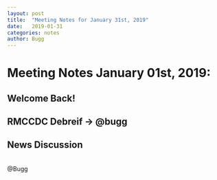 ```yaml
---
layout: post
title:  "Meeting Notes for January 31st, 2019"
date:   2019-01-31
categories: notes
author: Bugg
---
```

# Meeting Notes January 01st, 2019:

## Welcome Back!

## RMCCDC Debreif -> @bugg

## News Discussion

<br>
@Bugg
